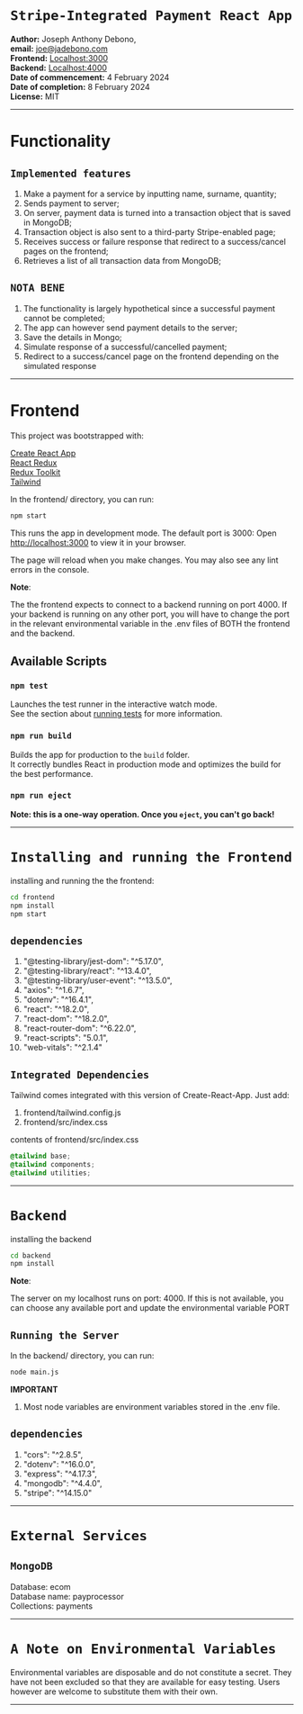 # `Stripe-Integrated Payment React App`

**Author:** Joseph Anthony Debono,  
**email:** [joe@jadebono.com](joe@jadebono.com)  
**Frontend:** [Localhost:3000](http:localhost:3000/)  
**Backend:** [Localhost:4000](http:localhost:4000/)  
**Date of commencement:** 4 February 2024  
**Date of completion:** 8 February 2024  
**License:** MIT

---

# Functionality

## `Implemented features`

1. Make a payment for a service by inputting name, surname, quantity;
1. Sends payment to server;
1. On server, payment data is turned into a transaction object that is saved in MongoDB;
1. Transaction object is also sent to a third-party Stripe-enabled page;
1. Receives success or failure response that redirect to a success/cancel pages on the frontend;
1. Retrieves a list of all transaction data from MongoDB;

## `NOTA BENE`

1. The functionality is largely hypothetical since a successful payment cannot be completed;
1. The app can however send payment details to the server;
1. Save the details in Mongo;
1. Simulate response of a successful/cancelled payment;
1. Redirect to a success/cancel page on the frontend depending on the simulated response

---

# Frontend

This project was bootstrapped with:

[Create React App](https://github.com/facebook/create-react-app)  
[React Redux](https://react-redux.js.org/)  
[Redux Toolkit](https://redux-toolkit.js.org/)  
[Tailwind](https://tailwindcss.com/)

In the frontend/ directory, you can run:

```bash
npm start
```

This runs the app in development mode. The default port is 3000:
Open [http://localhost:3000](http://localhost:3000) to view it in your browser.

The page will reload when you make changes.
You may also see any lint errors in the console.

**Note**:

The the frontend expects to connect to a backend running on port 4000. If your backend is running on any other port, you will have to change the port in the relevant environmental variable in the .env files of BOTH the frontend and the backend.

## Available Scripts

### `npm test`

Launches the test runner in the interactive watch mode.\
See the section about [running tests](https://facebook.github.io/create-react-app/docs/running-tests) for more information.

### `npm run build`

Builds the app for production to the `build` folder.\
It correctly bundles React in production mode and optimizes the build for the best performance.

### `npm run eject`

**Note: this is a one-way operation. Once you `eject`, you can't go back!**

---

# `Installing and running the Frontend`

installing and running the the frontend:

```bash
cd frontend
npm install
npm start
```

## `dependencies`

1. "@testing-library/jest-dom": "^5.17.0",
1. "@testing-library/react": "^13.4.0",
1. "@testing-library/user-event": "^13.5.0",
1. "axios": "^1.6.7",
1. "dotenv": "^16.4.1",
1. "react": "^18.2.0",
1. "react-dom": "^18.2.0",
1. "react-router-dom": "^6.22.0",
1. "react-scripts": "5.0.1",
1. "web-vitals": "^2.1.4"

## `Integrated Dependencies`

Tailwind comes integrated with this version of Create-React-App. Just add:

1. frontend/tailwind.config.js
1. frontend/src/index.css

contents of frontend/src/index.css

```css
@tailwind base;
@tailwind components;
@tailwind utilities;
```

---

# `Backend`

installing the backend

```bash
cd backend
npm install
```

**Note**:

The server on my localhost runs on port: 4000. If this is not available, you can choose any available port and update the environmental variable PORT

## `Running the Server`

In the backend/ directory, you can run:

```bash
node main.js
```

**IMPORTANT**

1. Most node variables are environment variables stored in the .env file.

## `dependencies`

1. "cors": "^2.8.5",
1. "dotenv": "^16.0.0",
1. "express": "^4.17.3",
1. "mongodb": "^4.4.0",
1. "stripe": "^14.15.0"

---

# `External Services`

## `MongoDB`

Database: ecom  
Database name: payprocessor  
Collections: payments

---

# `A Note on Environmental Variables`

Environmental variables are disposable and do not constitute a secret. They have not been excluded so that they are available for easy testing. Users however are welcome to substitute them with their own.

---
